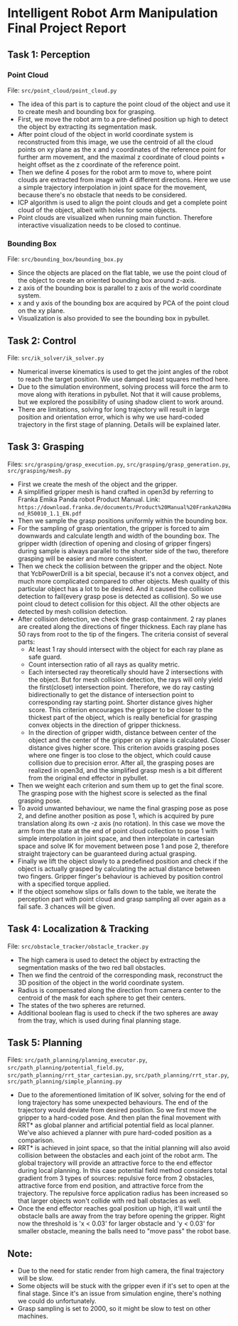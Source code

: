 # Intelligent Robot Arm Manipulation Final Project Report

## Task 1: Perception
### Point Cloud
File:  `src/point_cloud/point_cloud.py`
- The idea of this part is to capture the point cloud of the object and use it to create mesh and bounding box for grasping.
- First, we move the robot arm to a pre-defined position up high to detect the object by extracting its segmentation mask. 
- After point cloud of the object in world coordinate system is reconstructed from this image, we use the centroid of all the cloud points on xy plane as the x and y coordinates of the reference point for further arm movement, and the maximal z coordinate of cloud points + height offset as the z coordinate of the reference point.
- Then we define 4 poses for the robot arm to move to, where point clouds are extracted from image with 4 different directions. Here we use a simple trajectory interpolation in joint space for the movement, because there's no obstacle that needs to be considered. 
- ICP algorithm is used to align the point clouds and get a complete point cloud of the object, albeit with holes for some objects.
- Point clouds are visualized when running main function. Therefore interactive visualization needs to be closed to continue.

### Bounding Box
File:  `src/bounding_box/bounding_box.py`
- Since the objects are placed on the flat table, we use the point cloud of the object to create an oriented bounding box around z-axis.
- z axis of the bounding box is parallel to z axis of the world coordinate system.
- x and y axis of the bounding box are acquired by PCA of the point cloud on the xy plane.
- Visualization is also provided to see the bounding box in pybullet.

## Task 2: Control
File:  `src/ik_solver/ik_solver.py`
- Numerical inverse kinematics is used to get the joint angles of the robot to reach the target position. We use damped least squares method here. 
- Due to the simulation environment, solving process will force the arm to move along with iterations in pybullet. Not that it will cause problems, but we explored the possibility of using shadow client to work around. 
- There are limitations, solving for long trajectory will result in large position and orientation error, which is why we use hard-coded trajectory in the first stage of planning. Details will be explained later.

## Task 3: Grasping
Files:  `src/grasping/grasp_execution.py`, `src/grasping/grasp_generation.py`, `src/grasping/mesh.py`
- First we create the mesh of the object and the gripper. 
- A simplified gripper mesh is hand crafted in open3d by referring to Franka Emika Panda robot Product Manual.
  Link: `https://download.franka.de/documents/Product%20Manual%20Franka%20Hand_R50010_1.1_EN.pdf`
- Then we sample the grasp positions uniformly within the bounding box. 
- For the sampling of grasp orientation, the gripper is forced to aim downwards and calculate length and width of the bounding box. The gripper width (direction of opening and closing of gripper fingers) during sample is always parallel to the shorter side of the two, therefore grasping will be easier and more consistent. 
- Then we check the collision between the gripper and the object. Note that YcbPowerDrill is a bit special, because it's not a convex object, and much more complicated compared to other objects. Mesh quality of this particular object has a lot to be desired. And it caused the collision detection to fail(every grasp pose is detected as collision). So we use point cloud to detect collision for this object. All the other objects are detected by mesh collision detection.
- After collision detection, we check the grasp containment. 2 ray planes are created along the directions of finger thickness. Each ray plane has 50 rays from root to the tip of the fingers. The criteria consist of several parts:
  - At least 1 ray should intersect with the object for each ray plane as safe guard. 
  - Count intersection ratio of all rays as quality metric.
  - Each intersected ray theoretically should have 2 intersections with the object. But for mesh collision detection, the rays will only yield the first(closet) intersection point. Therefore, we do ray casting bidirectionally to get the distance of intersection point to corresponding ray starting point. Shorter distance gives higher score. This criterion encourages the gripper to be closer to the thickest part of the object, which is really beneficial for grasping convex objects in the direction of gripper thickness. 
  - In the direction of gripper width, distance between center of the object and the center of the gripper on xy plane is calculated. Closer distance gives higher score. This criterion avoids grasping poses where one finger is too close to the object, which could cause collision due to precision error. After all, the grasping poses are realized in open3d, and the simplified grasp mesh is a bit different from the original end effector in pybullet. 
- Then we weight each criterion and sum them up to get the final score. The grasping pose with the highest score is selected as the 
  final grasping pose. 
- To avoid unwanted behaviour, we name the final grasping pose as pose 2, and define another position as pose 1, which is acquired by pure translation along its own -z axis (no rotation). In this case we move the arm from the state at the end of point cloud collection to pose 1 with simple interpolation in joint space, and then interpolate in cartesian space and solve IK for movement between pose 1 and pose 2, therefore straight trajectory can be guaranteed during actual grasping. 
- Finally we lift the object slowly to a predefined position and check if the object is actually grasped by calculating the actual distance between two fingers. Gripper finger's behaviour is achieved by position control with a specified torque applied. 
- If the object somehow slips or falls down to the table, we iterate the perception part with point cloud and grasp sampling all over again as a fail safe. 3 chances will be given. 

## Task 4: Localization & Tracking
File: `src/obstacle_tracker/obstacle_tracker.py`
- The high camera is used to detect the object by extracting the segmentation masks of the two red ball obstacles. 
- Then we find the centroid of the corresponding mask, reconstruct the 3D position of the object in the world coordinate system. 
- Radius is compensated along the direction from camera center to the centroid of the mask for each sphere to get their centers. 
- The states of the two spheres are returned.
- Additional boolean flag is used to check if the two spheres are away from the tray, which is used during final planning stage.

## Task 5: Planning
Files:  `src/path_planning/planning_executor.py`, `src/path_planning/potential_field.py`, `src/path_planning/rrt_star_cartesian.py`,  `src/path_planning/rrt_star.py`, `src/path_planning/simple_planning.py`

- Due to the aforementioned limitation of IK solver, solving for the end of long trajectory has some unexpected behaviours. The end of the trajectory would deviate from desired position. So we first move the gripper to a hard-coded pose. And then plan the final movement with RRT* as global planner and artificial potential field as local planner. We've also achieved a planner with pure hard-coded position as a comparison. 
- RRT* is achieved in joint space, so that the initial planning will also avoid collision between the obstacles and each joint of the robot arm. The global trajectory will provide an attractive force to the end effector during local planning. In this case potential field method considers total gradient from 3 types of sources: repulsive force from 2 obstacles, attractive force from end position, and attractive force from the trajectory. The repulsive force application radius has been increased so that larger objects won't collide with red ball obstacles as well. 
- Once the end effector reaches goal position up high, it'll wait until the obstacle balls are away from the tray before opening the gripper. Right now the threshold is 'x < 0.03' for larger obstacle and 'y < 0.03' for smaller obstacle, meaning the balls need to "move pass" the robot base. 

## Note: 
- Due to the need for static render from high camera, the final trajectory will be slow. 
- Some objects will be stuck with the gripper even if it's set to open at the final stage. Since it's an issue from simulation engine, there's nothing we could do unfortunately. 
- Grasp sampling is set to 2000, so it might be slow to test on other machines. 
